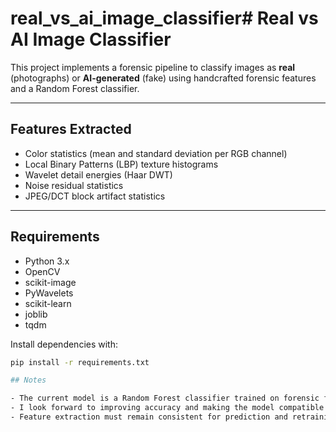 # real_vs_ai_image_classifier# Real vs AI Image Classifier

This project implements a forensic pipeline to classify images as **real** (photographs) or **AI-generated** (fake) using handcrafted forensic features and a Random Forest classifier.

---

## Features Extracted

- Color statistics (mean and standard deviation per RGB channel)  
- Local Binary Patterns (LBP) texture histograms  
- Wavelet detail energies (Haar DWT)  
- Noise residual statistics  
- JPEG/DCT block artifact statistics  

---

## Requirements

- Python 3.x  
- OpenCV  
- scikit-image  
- PyWavelets  
- scikit-learn  
- joblib  
- tqdm  

Install dependencies with:

```bash
pip install -r requirements.txt

## Notes

- The current model is a Random Forest classifier trained on forensic features.  
- I look forward to improving accuracy and making the model compatible with more diverse AI-generated image datasets.  
- Feature extraction must remain consistent for prediction and retraining.
